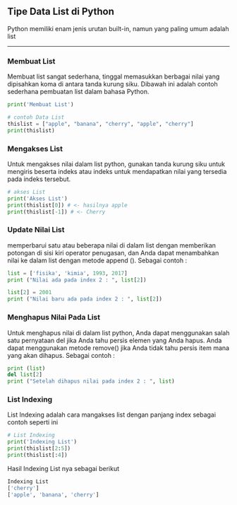 ## Tipe Data List di Python

Python memiliki enam jenis urutan built-in, namun yang paling umum adalah list

---

### Membuat List

Membuat list sangat sederhana, tinggal memasukkan berbagai nilai yang dipisahkan koma di antara tanda kurung siku. Dibawah ini adalah contoh sederhana pembuatan list dalam bahasa Python.

```python
print('Membuat List')

# contoh Data List
thislist = ["apple", "banana", "cherry", "apple", "cherry"]
print(thislist)
```

### Mengakses List

Untuk mengakses nilai dalam list python, gunakan tanda kurung siku untuk mengiris beserta indeks atau indeks untuk mendapatkan nilai yang tersedia pada indeks tersebut.


```python
# akses List
print('Akses List')
print(thislist[0]) # <- hasilnya apple
print(thislist[-1]) # <- Cherry
```

### Update Nilai List

memperbarui satu atau beberapa nilai di dalam list dengan memberikan potongan di sisi kiri operator penugasan, dan Anda dapat menambahkan nilai ke dalam list dengan metode append (). Sebagai contoh :

```python
list = ['fisika', 'kimia', 1993, 2017]
print ("Nilai ada pada index 2 : ", list[2])

list[2] = 2001
print ("Nilai baru ada pada index 2 : ", list[2])
```

### Menghapus Nilai Pada List

Untuk menghapus nilai di dalam list python, Anda dapat menggunakan salah satu pernyataan del jika Anda tahu persis elemen yang Anda hapus. Anda dapat menggunakan metode remove() jika Anda tidak tahu persis item mana yang akan dihapus. Sebagai contoh :

```python
print (list)
del list[2]
print ("Setelah dihapus nilai pada index 2 : ", list)
```

### List Indexing

List Indexing adalah cara mangakses list dengan panjang index sebagai contoh seperti ini

```python
# List Indexing
print('Indexing List')
print(thislist[2:5])
print(thislist[:4])
```


Hasil Indexing List nya sebagai berikut

```bash
Indexing List
['cherry']
['apple', 'banana', 'cherry']
```
